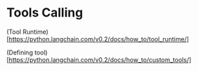 # Tools Calling

(Tool Runtime) [https://python.langchain.com/v0.2/docs/how_to/tool_runtime/]

(Defining tool) [https://python.langchain.com/v0.2/docs/how_to/custom_tools/]
